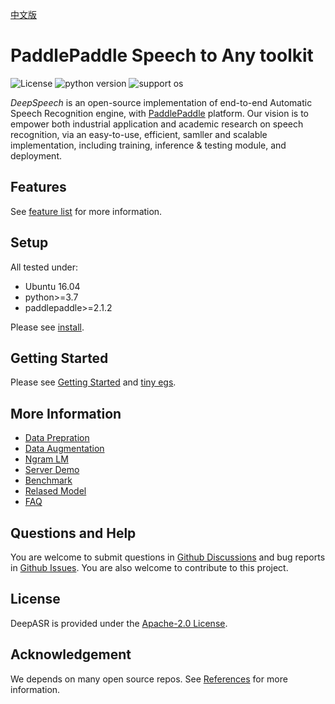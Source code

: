 [中文版](README_cn.md)

# PaddlePaddle Speech to Any toolkit

![License](https://img.shields.io/badge/license-Apache%202-red.svg)
![python version](https://img.shields.io/badge/python-3.7+-orange.svg)
![support os](https://img.shields.io/badge/os-linux-yellow.svg)

*DeepSpeech* is an open-source implementation of end-to-end Automatic Speech Recognition engine, with [PaddlePaddle](https://github.com/PaddlePaddle/Paddle) platform. Our vision is to empower both industrial application and academic research on speech recognition, via an easy-to-use, efficient, samller and scalable implementation, including training, inference & testing module, and deployment.


## Features

 See [feature list](doc/src/feature_list.md) for more information.

## Setup

All tested under:  
* Ubuntu 16.04
* python>=3.7
* paddlepaddle>=2.1.2

Please see [install](doc/src/install.md).

## Getting Started

Please see [Getting Started](doc/src/getting_started.md) and [tiny egs](examples/tiny/s0/README.md).


## More Information  

* [Data Prepration](doc/src/data_preparation.md)  
* [Data Augmentation](doc/src/augmentation.md)  
* [Ngram LM](doc/src/ngram_lm.md)  
* [Server Demo](doc/src/server.md)  
* [Benchmark](doc/src/benchmark.md)  
* [Relased Model](doc/src/released_model.md)  
* [FAQ](doc/src/faq.md)  


## Questions and Help

You are welcome to submit questions in [Github Discussions](https://github.com/PaddlePaddle/DeepSpeech/discussions) and bug reports in [Github Issues](https://github.com/PaddlePaddle/DeepSpeech/issues). You are also welcome to contribute to this project.


## License

DeepASR is provided under the [Apache-2.0 License](./LICENSE).

## Acknowledgement

We depends on many open source repos. See [References](doc/src/reference.md) for more information.
